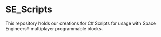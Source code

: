 # SE_Scripts
This repository holds our creations for C# Scripts for usage with Space Engineers® multiplayer programmable blocks.
